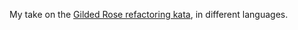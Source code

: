 My take on the [Gilded Rose refactoring
kata](http://iamnotmyself.com/2011/02/13/refactor-this-the-gilded-rose-kata/),
in different languages.
